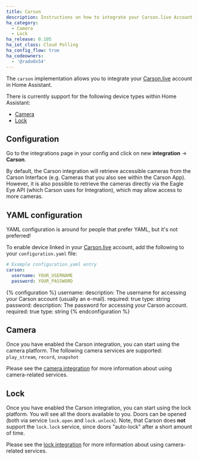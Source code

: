 ```yaml
---
title: Carson
description: Instructions on how to integrate your Carson.live Account within Home Assistant.
ha_category:
  - Camera
  - Lock
ha_release: 0.105
ha_iot_class: Cloud Polling
ha_config_flow: true
ha_codeowners:
  - '@rado0x54'
---
```


The `carson` implementation allows you to integrate your [Carson.live](https://carson.live/) account in Home Assistant.

There is currently support for the following device types within Home Assistant:

- [Camera](#camera)
- [Lock](#lock)

## Configuration

Go to the integrations page in your config and click on new **integration** -> **Carson**.

By default, the Carson integration will retrieve accessible cameras from the Carson Interface (e.g. Cameras that you also see within the Carson App).
However, it is also possible to retrieve the cameras directly via the Eagle Eye API (which Carson uses for Integration), which may allow access to
more cameras.

## YAML configuration

YAML configuration is around for people that prefer YAML, but it's not preferred!

To enable device linked in your [Carson.live](https://carson.live/) account, add the following to your `configuration.yaml` file:

```yaml
# Example configuration.yaml entry
carson:
  username: YOUR_USERNAME
  password: YOUR_PASSWORD
```

{% configuration %}
username:
  description: The username for accessing your Carson account (usually an e-mail).
  required: true
  type: string
password:
  description: The password for accessing your Carson account.
  required: true
  type: string
{% endconfiguration %}

## Camera

Once you have enabled the Carson integration, you can start using the camera platform.
The following camera services are supported: `play_stream`, `record`, `snapshot`

Please see the [camera integration](/integrations/camera) for more information about using camera-related services.

## Lock

Once you have enabled the Carson integration, you can start using the lock platform. You will see all the doors available to you.
Doors can be opened (both via service `lock.open` and `lock.unlock`). Note, that Carson does **not** support the `lock.lock` service, since doors "auto-lock" after a short amount of time.

Please see the [lock integration](/integrations/lock) for more information about using camera-related services.
